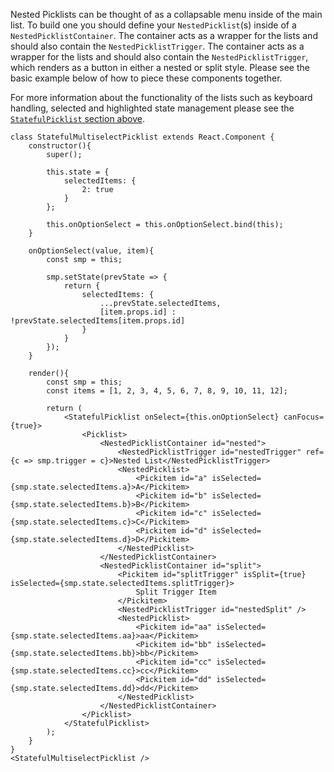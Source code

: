 Nested Picklists can be thought of as a collapsable menu inside of the main list. To build one you should define your `NestedPicklist`(s) inside of a `NestedPicklistContainer`. The container acts as a wrapper for the lists and should also contain the `NestedPicklistTrigger`. The container acts as a wrapper for the lists and should also contain the `NestedPicklistTrigger`, which renders as a button in either a nested or split style. Please see the basic example below of how to piece these components together.

For more information about the functionality of the lists such as keyboard handling, selected and highlighted state management please see the [`StatefulPicklist` section above](#stateful-picklist).

```
class StatefulMultiselectPicklist extends React.Component {
	constructor(){
		super();

		this.state = {
			selectedItems: {
				2: true
			}
		};

		this.onOptionSelect = this.onOptionSelect.bind(this);
	}

	onOptionSelect(value, item){
		const smp = this;

		smp.setState(prevState => {
			return {
				selectedItems: {
					...prevState.selectedItems,
					[item.props.id] : !prevState.selectedItems[item.props.id]
				}
			}
		});
	}

	render(){
		const smp = this;
		const items = [1, 2, 3, 4, 5, 6, 7, 8, 9, 10, 11, 12];

		return (
			<StatefulPicklist onSelect={this.onOptionSelect} canFocus={true}>
				<Picklist>
					<NestedPicklistContainer id="nested">
						<NestedPicklistTrigger id="nestedTrigger" ref={c => smp.trigger = c}>Nested List</NestedPicklistTrigger>
						<NestedPicklist>
							<Pickitem id="a" isSelected={smp.state.selectedItems.a}>A</Pickitem>
							<Pickitem id="b" isSelected={smp.state.selectedItems.b}>B</Pickitem>
							<Pickitem id="c" isSelected={smp.state.selectedItems.c}>C</Pickitem>
							<Pickitem id="d" isSelected={smp.state.selectedItems.d}>D</Pickitem>
						</NestedPicklist>
					</NestedPicklistContainer>
					<NestedPicklistContainer id="split">
						<Pickitem id="splitTrigger" isSplit={true} isSelected={smp.state.selectedItems.splitTrigger}>
							Split Trigger Item
						</Pickitem>
						<NestedPicklistTrigger id="nestedSplit" />
						<NestedPicklist>
							<Pickitem id="aa" isSelected={smp.state.selectedItems.aa}>aa</Pickitem>
							<Pickitem id="bb" isSelected={smp.state.selectedItems.bb}>bb</Pickitem>
							<Pickitem id="cc" isSelected={smp.state.selectedItems.cc}>cc</Pickitem>
							<Pickitem id="dd" isSelected={smp.state.selectedItems.dd}>dd</Pickitem>
						</NestedPicklist>
					</NestedPicklistContainer>
				</Picklist>
			</StatefulPicklist>
		);
	}
}
<StatefulMultiselectPicklist />
```
